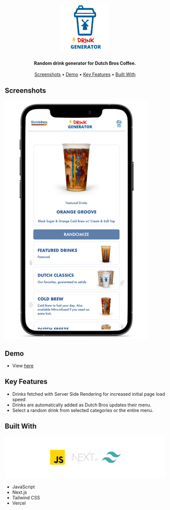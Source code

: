 
<h1 align="center">
  <br>
  <a href="https://dutch-bros-drink-generator.vercel.app/"><img src="public/images/readmelogo.png" width="150" alt="Dutch Bros Drink Generator" ></a>
  <!-- <br>
  Drink Generator
  <br> -->
</h1>

<h4 align="center">Random drink generator for Dutch Bros Coffee.</h4>



<p align="center">
 <a href="#screenshots">Screenshots</a> •
  <a href="#demo">Demo</a> •
  <a href="#key-features">Key Features</a> •
  <a href="#Built-with">Built With</a>
</p>

## Screenshots
![screenshot](public/images/screenshot1.png)



## Demo

* View [here](https://dutch-bros-drink-generator.vercel.app/)


## Key Features

* Drinks fetched with Server Side Rendering for increased initial page load speed
* Drinks are automatically added as Dutch Bros updates their menu.
* Select a random drink from selected categories or the entire menu.


## Built With
![screenshot](public/images/builtwith.png)

* JavaScript
* Next.js
* Tailwind CSS
* Vercel
